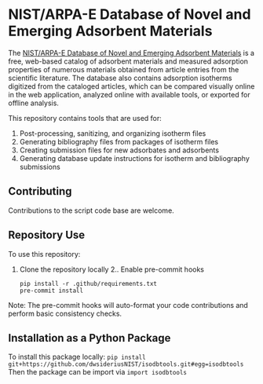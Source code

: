 # NIST/ARPA-E Database of Novel and Emerging Adsorbent Materials

The [NIST/ARPA-E Database of Novel and Emerging Adsorbent Materials](https://adsorption.nist.gov/isodb) is a free, web-based catalog of adsorbent materials and measured adsorption properties of numerous materials obtained from article entries from the scientific literature.
The database also contains adsorption isotherms digitized from the cataloged articles, which can be compared visually online in the web application, analyzed online with available tools, or exported for offline analysis.

This repository contains tools that are used for:
1. Post-processing, sanitizing, and organizing isotherm files
2. Generating bibliography files from packages of isotherm files
3. Creating submission files for new adsorbates and adsorbents
4. Generating database update instructions for isotherm and bibliography submissions

## Contributing

Contributions to the script code base are welcome.

## Repository Use

To use this repository:
1. Clone the repository locally
2.. Enable pre-commit hooks
    ```
    pip install -r .github/requirements.txt
    pre-commit install
    ```

Note: The pre-commit hooks will auto-format your code contributions and perform basic consistency checks.

## Installation as a Python Package

To install this package locally:
    ```
    pip install git+https://github.com/dwsideriusNIST/isodbtools.git#egg=isodbtools
    ```
Then the package can be import via
    ```
    import isodbtools
    ```
